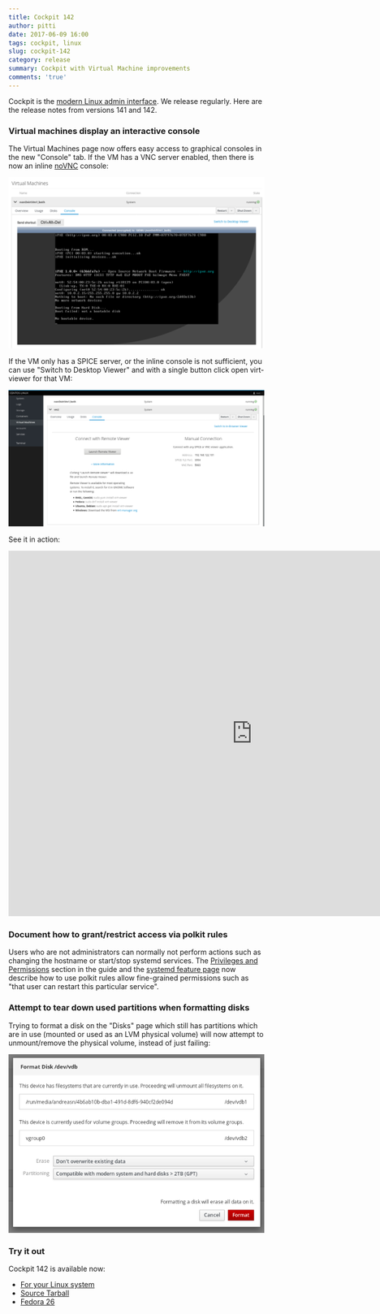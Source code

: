 ```yaml
---
title: Cockpit 142
author: pitti
date: 2017-06-09 16:00
tags: cockpit, linux
slug: cockpit-142
category: release
summary: Cockpit with Virtual Machine improvements
comments: 'true'
---
```


Cockpit is the [modern Linux admin interface](http://cockpit-project.org/). We release regularly.
Here are the release notes from versions 141 and 142.

### Virtual machines display an interactive console

The Virtual Machines page now offers easy access to graphical consoles in the new "Console" tab. If the VM has a VNC server
enabled, then there is now an inline [noVNC](https://github.com/novnc/noVNC) console:

![Machines inline console](/images/machines-inline-console.png)

If the VM only has a SPICE server, or the inline console is not sufficient, you can use "Switch to Desktop Viewer" and with a
single button click open virt-viewer for that VM:

![Machines external console](/images/machines-external-console.png)

See it in action:

<iframe width="960" height="720" src="https://www.youtube.com/embed/_zVi44KQ8KU?rel=0" frameborder="0" allowfullscreen></iframe>

### Document how to grant/restrict access via polkit rules

Users who are not administrators can normally not perform actions such as
changing the hostname or start/stop systemd services. The
[Privileges and Permissions](http://cockpit-project.org/guide/latest/privileges.html#privileges-polkit)
section in the guide and the
[systemd feature page](http://cockpit-project.org/guide/latest/feature-systemd.html) now describe how to use polkit
rules allow fine-grained permissions such as "that user can restart this particular service".

### Attempt to tear down used partitions when formatting disks

Trying to format a disk on the "Disks" page which still has partitions which are in use (mounted or used as an LVM
physical volume) will now attempt to unmount/remove the physical volume, instead of just failing:

![Automatic device teardown](/images/cockpit-storage-teardown-device.png)

### Try it out

Cockpit 142 is available now:

 * [For your Linux system](http://cockpit-project.org/running.html)
 * [Source Tarball](https://github.com/cockpit-project/cockpit/releases/tag/142)
 * [Fedora 26](https://bodhi.fedoraproject.org/updates/cockpit-142-1.fc26)
